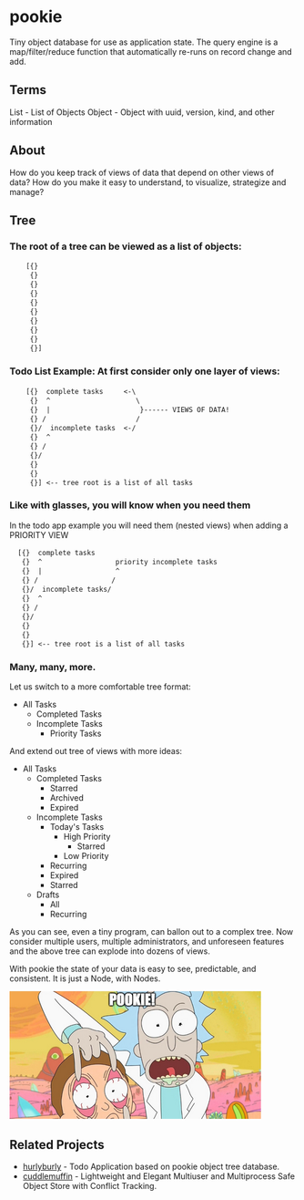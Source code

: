 # pookie
Tiny object database for use as application state. The query engine is a map/filter/reduce function that automatically re-runs on record change and add.

## Terms

List - List of Objects
Object - Object with uuid, version, kind, and other information

## About

How do you keep track of views of data that depend on other views of data?
How do you make it easy to understand, to visualize, strategize and manage?

## Tree

### The root of a tree can be viewed as a list of objects:

        [{}
         {}
         {}
         {}
         {}
         {}
         {}
         {}
         {}
         {}]

### Todo List Example:  At first consider only one layer of views:

        [{}  complete tasks     <-\
         {}  ^                     \
         {}  |                      }------ VIEWS OF DATA!
         {} /                      /
         {}/  incomplete tasks  <-/
         {}  ^
         {} /
         {}/
         {}
         {}
         {}] <-- tree root is a list of all tasks

### Like with glasses, you will know when you need them

In the todo app example you will need them (nested views) when adding a PRIORITY VIEW

      [{}  complete tasks   
       {}  ^                  priority incomplete tasks
       {}  |                  ^
       {} /                  /    
       {}/  incomplete tasks/
       {}  ^
       {} /
       {}/
       {}
       {}
       {}] <-- tree root is a list of all tasks

### Many, many, more.

Let us switch to a more comfortable tree format:

- All Tasks
  - Completed Tasks
  - Incomplete Tasks
    - Priority Tasks

And extend out tree of views with more ideas:

- All Tasks
  - Completed Tasks
    - Starred
    - Archived
    - Expired
  - Incomplete Tasks
    - Today's Tasks
      - High Priority
        - Starred
      - Low Priority
    - Recurring
    - Expired
    - Starred
  - Drafts
    - All
    - Recurring

As you can see, even a tiny program, can ballon out to a complex tree. Now consider multiple users, multiple administrators, and unforeseen features and the above tree can explode into dozens of views.

With pookie the state of your data is easy to see, predictable, and consistent. It is just a Node, with Nodes.

![](pookie.png)

## Related Projects

- [hurlyburly](https://github.com/fantasyui-com/hurlyburly) - Todo Application based on pookie object tree database.
- [cuddlemuffin](https://github.com/fantasyui-com/cuddlemuffin) - Lightweight and Elegant Multiuser and Multiprocess Safe Object Store with Conflict Tracking.
